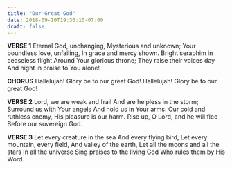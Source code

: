 ```yaml
---
title: "Our Great God"
date: 2018-09-10T19:36:10-07:00
draft: false
---
```


**VERSE 1**
Eternal God, unchanging, 
Mysterious and unknown;
Your boundless love, unfailing,
In grace and mercy shown.
Bright seraphim in ceaseless flight
Around Your glorious throne;
They raise their voices day
And night in praise to You alone!

**CHORUS**
Hallelujah! Glory be to our great God!
Hallelujah! Glory be to our great God!

**VERSE 2**
Lord, we are weak and frail
And are helpless in the storm;
Surround us with Your angels
And hold us in Your arms.
Our cold and ruthless enemy,
His pleasure is our harm.
Rise up, O Lord, and he will flee
Before our sovereign God.

**VERSE 3**
Let every creature in the sea
And every flying bird,
Let every mountain, every field, 
And valley of the earth, 
Let all the moons and all the stars 
In all the universe 
Sing praises to the living God 
Who rules them by His Word.